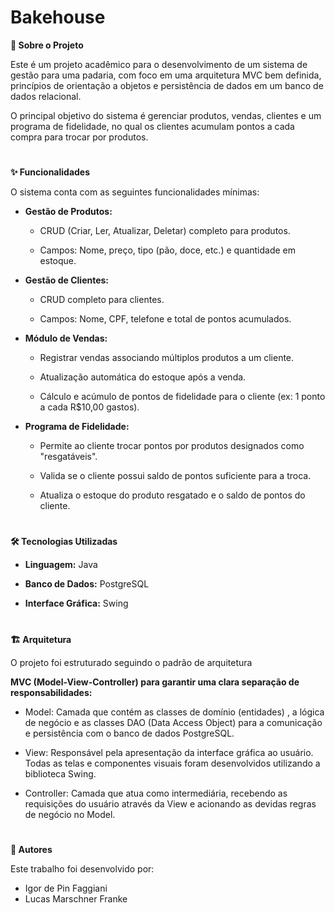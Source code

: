 # Bakehouse
**🥖 Sobre o Projeto**

Este é um projeto acadêmico para o desenvolvimento de um sistema de gestão para uma padaria, com foco em uma arquitetura MVC bem definida, princípios de orientação a objetos e persistência de dados em um banco de dados relacional.

O principal objetivo do sistema é gerenciar produtos, vendas, clientes e um programa de fidelidade, no qual os clientes acumulam pontos a cada compra para trocar por produtos.

#

**✨ Funcionalidades**

O sistema conta com as seguintes funcionalidades mínimas:

- **Gestão de Produtos:**

  - CRUD (Criar, Ler, Atualizar, Deletar) completo para produtos.

  - Campos: Nome, preço, tipo (pão, doce, etc.) e quantidade em estoque.

- **Gestão de Clientes:**

  - CRUD completo para clientes.

  - Campos: Nome, CPF, telefone e total de pontos acumulados.

- **Módulo de Vendas:**

  - Registrar vendas associando múltiplos produtos a um cliente.

  - Atualização automática do estoque após a venda.

  - Cálculo e acúmulo de pontos de fidelidade para o cliente (ex: 1 ponto a cada R$10,00 gastos).

- **Programa de Fidelidade:**

  - Permite ao cliente trocar pontos por produtos designados como "resgatáveis".

  - Valida se o cliente possui saldo de pontos suficiente para a troca.

  - Atualiza o estoque do produto resgatado e o saldo de pontos do cliente.
 
  #

**🛠️ Tecnologias Utilizadas**

- **Linguagem:** Java 


- **Banco de Dados:** PostgreSQL 


- **Interface Gráfica:** Swing 

#

**🏗️ Arquitetura**

O projeto foi estruturado seguindo o padrão de arquitetura 

**MVC (Model-View-Controller) para garantir uma clara separação de responsabilidades:**


- Model: Camada que contém as classes de domínio (entidades) , a lógica de negócio e as classes DAO (Data Access Object) para a comunicação e persistência com o banco de dados PostgreSQL.



- View: Responsável pela apresentação da interface gráfica ao usuário. Todas as telas e componentes visuais foram desenvolvidos utilizando a biblioteca Swing.



- Controller: Camada que atua como intermediária, recebendo as requisições do usuário através da View e acionando as devidas regras de negócio no Model.

#

**👥 Autores**
  
Este trabalho foi desenvolvido por:

- Igor de Pin Faggiani
- Lucas Marschner Franke
